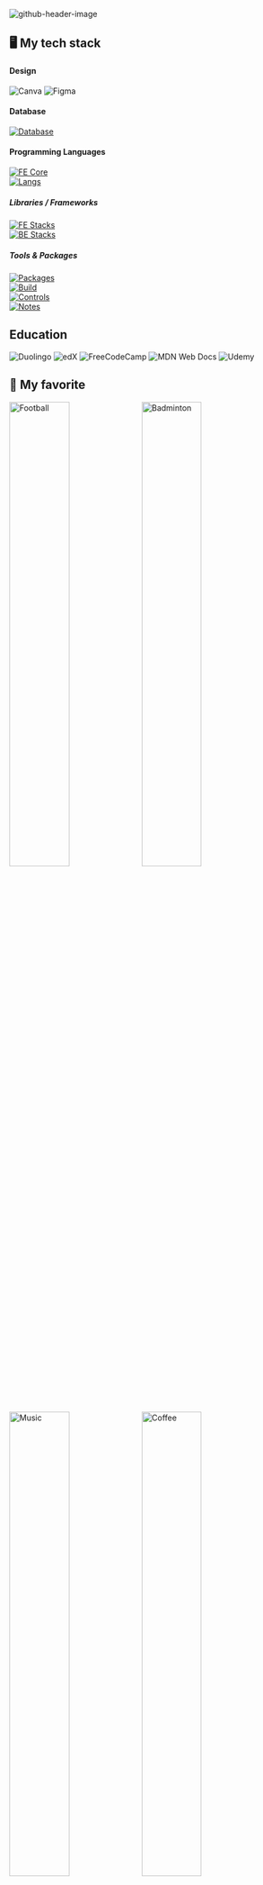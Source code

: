 ![github-header-image](https://github.com/user-attachments/assets/a710b322-aebb-4988-9dda-13ce475bf10b)

<!-- 
## 🐍 I'm using
#### Browser
![Edge](https://img.shields.io/badge/Edge-0078D7?style=for-the-badge&logo=Microsoft-edge&logoColor=white)
![Google Chrome](https://img.shields.io/badge/Google%20Chrome-4285F4?style=for-the-badge&logo=GoogleChrome&logoColor=white)
![Firefox](https://img.shields.io/badge/Firefox-FF7139?style=for-the-badge&logo=Firefox-Browser&logoColor=white)
![Opera](https://img.shields.io/badge/Opera-FF1B2D?style=for-the-badge&logo=Opera&logoColor=white)
#### Cloud Storage
![Google Drive](https://img.shields.io/badge/Google%20Drive-4285F4?style=for-the-badge&logo=googledrive&logoColor=white)
![OneDrive](https://img.shields.io/badge/OneDrive-white?style=for-the-badge&logo=Microsoft%20OneDrive&logoColor=0078D4)
![Mega.nz](https://img.shields.io/badge/Mega-%23D90007.svg?style=for-the-badge&logo=Mega&logoColor=white)
-->

## 🖥️ My tech stack

#### Design
![Canva](https://img.shields.io/badge/Canva-%2300C4CC.svg?style=for-the-badge&logo=Canva&logoColor=white)
![Figma](https://img.shields.io/badge/figma-%23F24E1E.svg?style=for-the-badge&logo=figma&logoColor=white)

#### Database
[![Database](https://skillicons.dev/icons?i=mysql,postgres,sqlite,mongodb)](https://skillicons.dev)

#### Programming Languages
[![FE Core](https://skillicons.dev/icons?i=html,svg,css,less,sass,jquery)](https://skillicons.dev) <br/>
[![Langs](https://skillicons.dev/icons?i=java,js,ts,cs,python)](https://skillicons.dev) 

##### Libraries / Frameworks
[![FE Stacks](https://skillicons.dev/icons?i=react,bootstrap,redux,next,tailwind,native)](https://skillicons.dev) <br/>
[![BE Stacks](https://skillicons.dev/icons?i=express,nest,spring)](https://skillicons.dev)

##### Tools & Packages
[![Packages](https://skillicons.dev/icons?i=md,maven,regex,npm,yarn)](https://skillicons.dev) <br/>
[![Build](https://skillicons.dev/icons?i=webpack,nodejs,docker)](https://skillicons.dev) <br/>
[![Controls](https://skillicons.dev/icons?i=git,github,gitlab,bitbucket)](https://skillicons.dev) <br/>
[![Notes](https://skillicons.dev/icons?i=notion,obsidian)](https://skillicons.dev)

## Education
![Duolingo](https://img.shields.io/badge/Duolingo-%234DC730.svg?style=for-the-badge&logo=Duolingo&logoColor=white)
![edX](https://img.shields.io/badge/edX-%2302262B.svg?style=for-the-badge&logo=edX&logoColor=white)
![FreeCodeCamp](https://img.shields.io/badge/Freecodecamp-%23123.svg?&style=for-the-badge&logo=freecodecamp&logoColor=green)
![MDN Web Docs](https://img.shields.io/badge/MDN_Web_Docs-black?style=for-the-badge&logo=mdnwebdocs&logoColor=white)
![Udemy](https://img.shields.io/badge/Udemy-A435F0?style=for-the-badge&logo=Udemy&logoColor=white)

## 🤟 My favorite

<p>
    <img width="46%" alt="Football" title="Football" src="https://images.unsplash.com/photo-1551958219-acbc608c6377?q=80&w=2070&auto=format&fit=crop&ixlib=rb-4.0.3&ixid=M3wxMjA3fDB8MHxwaG90by1wYWdlfHx8fGVufDB8fHx8fA%3D%3D" />
    <img width="46%" alt="Badminton" title="Badminton" src="https://images.unsplash.com/photo-1626326880051-9320471299c0?q=80&w=2070&auto=format&fit=crop&ixlib=rb-4.0.3&ixid=M3wxMjA3fDB8MHxwaG90by1wYWdlfHx8fGVufDB8fHx8fA%3D%3D" />
    <img width="46%" alt="Music" title="Music" src="https://images.unsplash.com/photo-1505740106531-4243f3831c78?q=80&w=2070&auto=format&fit=crop&ixlib=rb-4.0.3&ixid=M3wxMjA3fDB8MHxwaG90by1wYWdlfHx8fGVufDB8fHx8fA%3D%3D" />
    <img width="46%" alt="Coffee" title="Coffee" src="https://images.unsplash.com/photo-1591456983933-4e9587fdd69f?q=80&w=2071&auto=format&fit=crop&ixlib=rb-4.0.3&ixid=M3wxMjA3fDB8MHxwaG90by1wYWdlfHx8fGVufDB8fHx8fA%3D%3D" />
</p>

 <!-- 
## ✈️ My learning plan
> Well, I don't think it done, but I will note all things I know! ✔️
#### Database
![MicrosoftSQLServer](https://img.shields.io/badge/Microsoft%20SQL%20Server-CC2927?style=for-the-badge&logo=microsoft%20sql%20server&logoColor=white)
![CockroachLabs](https://img.shields.io/badge/Cockroach%20Labs-6933FF?style=for-the-badge&logo=Cockroach%20Labs&logoColor=white)
![Firebase](https://img.shields.io/badge/firebase-a08021?style=for-the-badge&logo=firebase&logoColor=ffcd34)
![MariaDB](https://img.shields.io/badge/MariaDB-003545?style=for-the-badge&logo=mariadb&logoColor=white)
![Redis](https://img.shields.io/badge/redis-%23DD0031.svg?style=for-the-badge&logo=redis&logoColor=white)
![Supabase](https://img.shields.io/badge/Supabase-3ECF8E?style=for-the-badge&logo=supabase&logoColor=white)
#### Tools
![Invision](https://img.shields.io/badge/invision-FF3366?style=for-the-badge&logo=invision&logoColor=white)
![Storybook](https://img.shields.io/badge/-Storybook-FF4785?style=for-the-badge&logo=storybook&logoColor=white)
#### Frameworks / Libraries
##### Front-end
[![My Skills](https://skillicons.dev/icons?i=angular,vue,solidjs)](https://skillicons.dev)
##### Back-end
[![My Skills](https://skillicons.dev/icons?i=flask,django,dotnet)](https://skillicons.dev)
##### Programming languages
[![My Skills](https://skillicons.dev/icons?i=dart,rust,go,solidity,zig)](https://skillicons.dev) 
 --> 

---
<p>
    <img width="66%" alt="GitHub Stats" src="https://github-readme-stats.vercel.app/api?username=newtc22222&theme=tokyonight" />&nbsp;&nbsp;
    <img width="30%" alt="Most Used Languages" src="https://github-readme-stats.vercel.app/api/top-langs/?username=newtc22222&theme=tokyonight" />&nbsp;&nbsp;
</p>

---
<a href="https://app.daily.dev/vonhatphi"><img src="https://api.daily.dev/devcards/v2/MWRXIiwHKjCh0HZ82qsNG.png?r=zdw&type=default" width="356" alt="Vo Nhat Phi's Dev Card"/></a>

---
## Some notes for you
- If you don't see me work here, please take a look for [**My 2nd account**](https://github.com/sunflynf)
- You can also find my work with code samples in [**Gitlab Group**](https://gitlab.com/fee-fight-learning-lab)
<!---
You just read this comment code with raw version 🤔
--->
